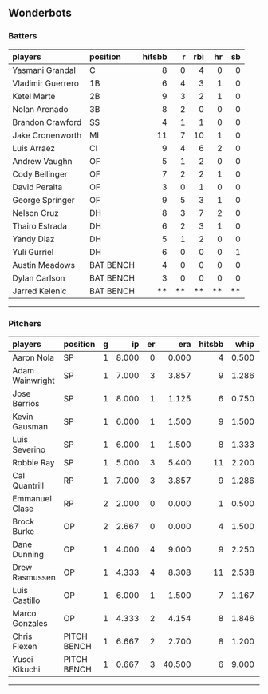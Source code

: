 ## Wonderbots

### Batters

 
|players           |position  | hitsbb|  r| rbi| hr| sb| 
|:-----------------|:---------|------:|--:|---:|--:|--:| 
|Yasmani Grandal   |C         |      8|  0|   4|  0|  0| 
|Vladimir Guerrero |1B        |      6|  4|   3|  1|  0| 
|Ketel Marte       |2B        |      9|  3|   2|  1|  0| 
|Nolan Arenado     |3B        |      8|  2|   0|  0|  0| 
|Brandon Crawford  |SS        |      4|  1|   1|  0|  0| 
|Jake Cronenworth  |MI        |     11|  7|  10|  1|  0| 
|Luis Arraez       |CI        |      9|  4|   6|  2|  0| 
|Andrew Vaughn     |OF        |      5|  1|   2|  0|  0| 
|Cody Bellinger    |OF        |      7|  2|   2|  1|  0| 
|David Peralta     |OF        |      3|  0|   1|  0|  0| 
|George Springer   |OF        |      9|  5|   3|  1|  0| 
|Nelson Cruz       |DH        |      8|  3|   7|  2|  0| 
|Thairo Estrada    |DH        |      6|  2|   3|  1|  0| 
|Yandy Diaz        |DH        |      5|  1|   2|  0|  0| 
|Yuli Gurriel      |DH        |      6|  0|   0|  0|  1| 
|Austin Meadows    |BAT BENCH |      4|  0|   0|  0|  0| 
|Dylan Carlson     |BAT BENCH |      3|  0|   0|  0|  0| 
|Jarred Kelenic    |BAT BENCH |     **| **|  **| **| **| 


* * *

### Pitchers

 
|players         |position    |  g|    ip| er|    era| hitsbb|  whip| so|  w| sv| 
|:---------------|:-----------|--:|-----:|--:|------:|------:|-----:|--:|--:|--:| 
|Aaron Nola      |SP          |  1| 8.000|  0|  0.000|      4| 0.500|  6|  1|  0| 
|Adam Wainwright |SP          |  1| 7.000|  3|  3.857|      9| 1.286|  7|  0|  0| 
|Jose Berrios    |SP          |  1| 8.000|  1|  1.125|      6| 0.750|  5|  1|  0| 
|Kevin Gausman   |SP          |  1| 6.000|  1|  1.500|      9| 1.500|  4|  0|  0| 
|Luis Severino   |SP          |  1| 6.000|  1|  1.500|      8| 1.333| 10|  0|  0| 
|Robbie Ray      |SP          |  1| 5.000|  3|  5.400|     11| 2.200|  3|  1|  0| 
|Cal Quantrill   |RP          |  1| 7.000|  3|  3.857|      9| 1.286|  3|  1|  0| 
|Emmanuel Clase  |RP          |  2| 2.000|  0|  0.000|      1| 0.500|  3|  0|  1| 
|Brock Burke     |OP          |  2| 2.667|  0|  0.000|      4| 1.500|  5|  0|  0| 
|Dane Dunning    |OP          |  1| 4.000|  4|  9.000|      9| 2.250|  1|  0|  0| 
|Drew Rasmussen  |OP          |  1| 4.333|  4|  8.308|     11| 2.538|  3|  0|  0| 
|Luis Castillo   |OP          |  1| 6.000|  1|  1.500|      7| 1.167|  3|  0|  0| 
|Marco Gonzales  |OP          |  1| 4.333|  2|  4.154|      8| 1.846|  4|  0|  0| 
|Chris Flexen    |PITCH BENCH |  1| 6.667|  2|  2.700|      8| 1.200|  2|  0|  0| 
|Yusei Kikuchi   |PITCH BENCH |  1| 0.667|  3| 40.500|      6| 9.000|  2|  0|  0| 


* * *


